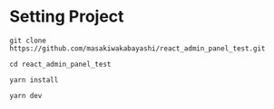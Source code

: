 # Setting Project

```
git clone https://github.com/masakiwakabayashi/react_admin_panel_test.git
```

```
cd react_admin_panel_test
```

```
yarn install
```

```
yarn dev
```
